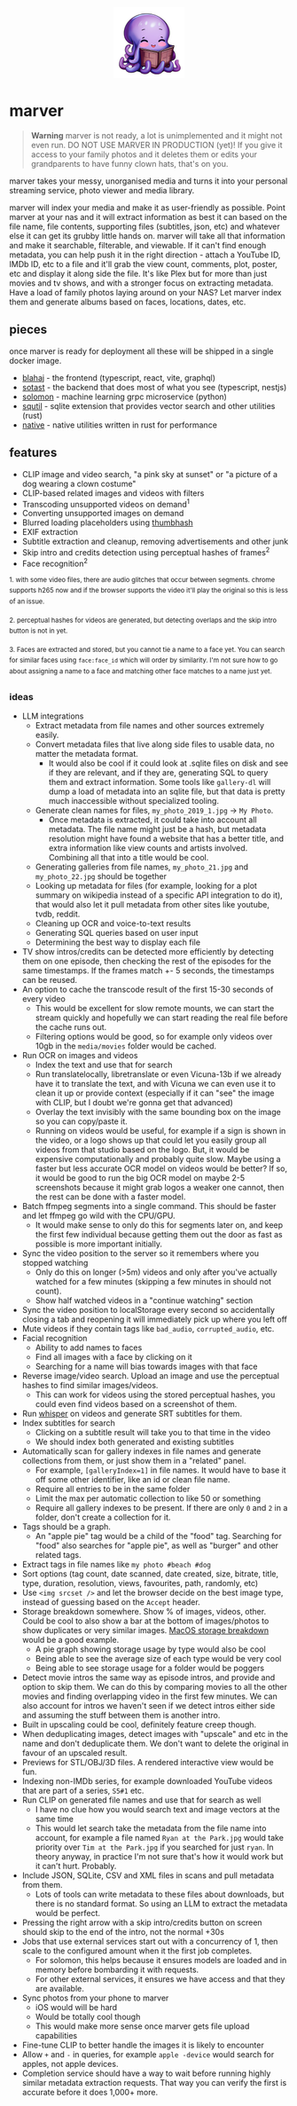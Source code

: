 <p align="center">
  <img src="./assets/logo-large.png" height="128" width="128" />
</p>

# marver

> **Warning**
> marver is not ready, a lot is unimplemented and it might not even run. DO NOT USE MARVER IN PRODUCTION (yet)! If you give it access to your family photos and it deletes them or edits your grandparents to have funny clown hats, that's on you.

marver takes your messy, unorganised media and turns it into your personal streaming service, photo viewer and media library.

marver will index your media and make it as user-friendly as possible. Point marver at your nas and it will extract information as best it can based on the file name, file contents, supporting files (subtitles, json, etc) and whatever else it can get its grubby little hands on. marver will take all that information and make it searchable, filterable, and viewable. If it can't find enough metadata, you can help push it in the right direction - attach a YouTube ID, IMDb ID, etc to a file and it'll grab the view count, comments, plot, poster, etc and display it along side the file. It's like Plex but for more than just movies and tv shows, and with a stronger focus on extracting metadata. Have a load of family photos laying around on your NAS? Let marver index them and generate albums based on faces, locations, dates, etc.

## pieces

once marver is ready for deployment all these will be shipped in a single docker image.

- [blahaj](./packages/blahaj/) - the frontend (typescript, react, vite, graphql)
- [sotast](./packages/sotast/) - the backend that does most of what you see (typescript, nestjs)
- [solomon](./packages/solomon/) - machine learning grpc microservice (python)
- [squtil](./packages/squtil/) - sqlite extension that provides vector search and other utilities (rust)
- [native](./packages/native/) - native utilities written in rust for performance

## features

- CLIP image and video search, "a pink sky at sunset" or "a picture of a dog wearing a clown costume"
- CLIP-based related images and videos with filters
- Transcoding unsupported videos on demand<sup>1</sup>
- Converting unsupported images on demand
- Blurred loading placeholders using [thumbhash](https://evanw.github.io/thumbhash/)
- EXIF extraction
- Subtitle extraction and cleanup, removing advertisements and other junk
- Skip intro and credits detection using perceptual hashes of frames<sup>2</sup>
- Face recognition<sup>2</sup>

<sup>1. with some video files, there are audio glitches that occur between segments. chrome supports h265 now and if the browser supports the video it'll play the original so this is less of an issue.</sup>

<sup>2. perceptual hashes for videos are generated, but detecting overlaps and the skip intro button is not in yet.</sup>

<sup>3. Faces are extracted and stored, but you cannot tie a name to a face yet. You can search for similar faces using `face:face_id` which will order by similarity. I'm not sure how to go about assigning a name to a face and matching other face matches to a name just yet.</sup>

### ideas

- LLM integrations
  - Extract metadata from file names and other sources extremely easily.
  - Convert metadata files that live along side files to usable data, no matter the metadata format.
    - It would also be cool if it could look at .sqlite files on disk and see if they are relevant, and if they are, generating SQL to query them and extract information. Some tools like `gallery-dl` will dump a load of metadata into an sqlite file, but that data is pretty much inaccessible without specialized tooling.
  - Generate clean names for files, `my_photo_2019_1.jpg` -> `My Photo`.
    - Once metadata is extracted, it could take into account all metadata. The file name might just be a hash, but metadata resolution might have found a website that has a better title, and extra information like view counts and artists involved. Combining all that into a title would be cool.
  - Generating galleries from file names, `my_photo_21.jpg` and `my_photo_22.jpg` should be together
  - Looking up metadata for files (for example, looking for a plot summary on wikipedia instead of a specific API integration to do it), that would also let it pull metadata from other sites like youtube, tvdb, reddit.
  - Cleaning up OCR and voice-to-text results
  - Generating SQL queries based on user input
  - Determining the best way to display each file
- TV show intros/credits can be detected more efficiently by detecting them on one episode, then checking the rest of the episodes for the same timestamps. If the frames match +- 5 seconds, the timestamps can be reused.
- An option to cache the transcode result of the first 15-30 seconds of every video
  - This would be excellent for slow remote mounts, we can start the stream quickly and hopefully we can start reading the real file before the cache runs out.
  - Filtering options would be good, so for example only videos over 10gb in the `media/movies` folder would be cached.
- Run OCR on images and videos
  - Index the text and use that for search
  - Run translatelocally, libretranslate or even Vicuna-13b if we already have it to translate the text, and with Vicuna we can even use it to clean it up or provide context (especially if it can "see" the image with CLIP, but I doubt we're gonna get that advanced)
  - Overlay the text invisibly with the same bounding box on the image so you can copy/paste it.
  - Running on videos would be useful, for example if a sign is shown in the video, or a logo shows up that could let you easily group all videos from that studio based on the logo. But, it would be expensive computationally and probably quite slow. Maybe using a faster but less accurate OCR model on videos would be better? If so, it would be good to run the big OCR model on maybe 2-5 screenshots because it might grab logos a weaker one cannot, then the rest can be done with a faster model.
- Batch ffmpeg segments into a single command. This should be faster and let ffmpeg go wild with the CPU/GPU.
  - It would make sense to only do this for segments later on, and keep the first few individual because getting them out the door as fast as possible is more important initially.
- Sync the video position to the server so it remembers where you stopped watching
  - Only do this on longer (>5m) videos and only after you've actually watched for a few minutes (skipping a few minutes in should not count).
  - Show half watched videos in a "continue watching" section
- Sync the video position to localStorage every second so accidentally closing a tab and reopening it will immediately pick up where you left off
- Mute videos if they contain tags like `bad_audio`, `corrupted_audio`, etc.
- Facial recognition
  - Ability to add names to faces
  - Find all images with a face by clicking on it
  - Searching for a name will bias towards images with that face
- Reverse image/video search. Upload an image and use the perceptual hashes to find similar images/videos.
  - This can work for videos using the stored perceptual hashes, you could even find videos based on a screenshot of them.
- Run [whisper](https://github.com/openai/whisper) on videos and generate SRT subtitles for them.
- Index subtitles for search
  - Clicking on a subtitle result will take you to that time in the video
  - We should index both generated and existing subtitles
- Automatically scan for gallery indexes in file names and generate collections from them, or just show them in a "related" panel.
  - For example, `[galleryIndex=1]` in file names. It would have to base it off some other identifier, like an id or clean file name.
  - Require all entries to be in the same folder
  - Limit the max per automatic collection to like 50 or something
  - Require all gallery indexes to be present. If there are only `0` and `2` in a folder, don't create a collection for it.
- Tags should be a graph.
  - An "apple pie" tag would be a child of the "food" tag. Searching for "food" also searches for "apple pie", as well as "burger" and other related tags.
- Extract tags in file names like `my photo #beach #dog`
- Sort options (tag count, date scanned, date created, size, bitrate, title, type, duration, resolution, views, favourites, path, randomly, etc)
- Use `<img srcset />` and let the browser decide on the best image type, instead of guessing based on the `Accept` header.
- Storage breakdown somewhere. Show % of images, videos, other. Could be cool to also show a bar at the bottom of images/photos to show duplicates or very similar images. [MacOS storage breakdown](https://i.imgur.com/hoBR9zF.png) would be a good example.
  - A pie graph showing storage usage by type would also be cool
  - Being able to see the average size of each type would be very cool
  - Being able to see storage usage for a folder would be poggers
- Detect movie intros the same way as episode intros, and provide and option to skip them. We can do this by comparing movies to all the other movies and finding overlapping video in the first few minutes. We can also account for intros we haven't seen if we detect intros either side and assuming the stuff between them is another intro.
- Built in upscaling could be cool, definitely feature creep though.
- When deduplicating images, detect images with "upscale" and etc in the name and don't deduplicate them. We don't want to delete the original in favour of an upscaled result.
- Previews for STL/OBJ/3D files. A rendered interactive view would be fun.
- Indexing non-IMDb series, for example downloaded YouTube videos that are part of a series, `S5#1` etc.
- Run CLIP on generated file names and use that for search as well
  - I have no clue how you would search text and image vectors at the same time
  - This would let search take the metadata from the file name into account, for example a file named `Ryan at the Park.jpg` would take priority over `Tim at the Park.jpg` if you searched for just `ryan`. In theory anyway, in practice I'm not sure that's how it would work but it can't hurt. Probably.
- Include JSON, SQLite, CSV and XML files in scans and pull metadata from them.
  - Lots of tools can write metadata to these files about downloads, but there is no standard format. So using an LLM to extract the metadata would be perfect.
- Pressing the right arrow with a skip intro/credits button on screen should skip to the end of the intro, not the normal +30s
- Jobs that use external services start out with a concurrency of 1, then scale to the configured amount when it the first job completes.
  - For solomon, this helps because it ensures models are loaded and in memory before bombarding it with requests.
  - For other external services, it ensures we have access and that they are available.
- Sync photos from your phone to marver
  - iOS would will be hard
  - Would be totally cool though
  - This would make more sense once marver gets file upload capabilities
- Fine-tune CLIP to better handle the images it is likely to encounter
- Allow `+` and `-` in queries, for example `apple -device` would search for apples, not apple devices.
- Completion service should have a way to wait before running highly similar metadata extraction requests. That way you can verify the first is accurate before it does 1,000+ more.
